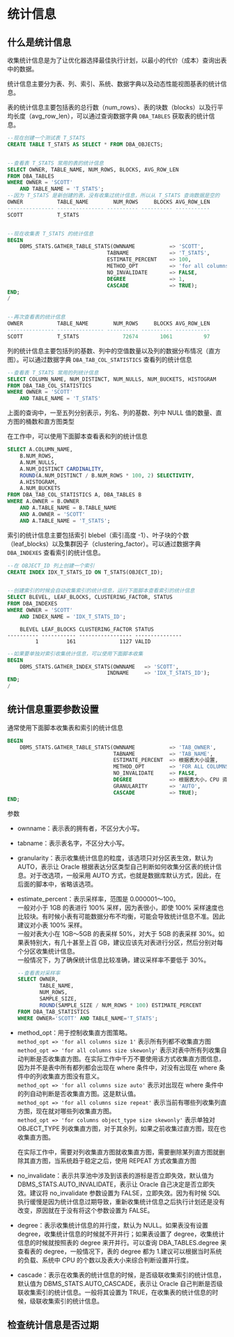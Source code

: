 # 统计信息

## 什么是统计信息

收集统计信息是为了让优化器选择最佳执行计划，以最小的代价（成本）查询出表中的数据。

统计信息主要分为表、列、索引、系统、数据字典以及动态性能视图基表的统计信息。

表的统计信息主要包括表的总行数（num_rows）、表的块数（blocks）以及行平均长度（avg_row_len），可以通过查询数据字典 `DBA_TABLES` 获取表的统计信息。

```sql
--现在创建一个测试表 T_STATS
CREATE TABLE T_STATS AS SELECT * FROM DBA_OBJECTS;


--查看表 T_STATS 常用的表的统计信息
SELECT OWNER, TABLE_NAME, NUM_ROWS, BLOCKS, AVG_ROW_LEN
FROM DBA_TABLES
WHERE OWNER = 'SCOTT'
    AND TABLE_NAME = 'T_STATS';
--因为 T_STATS 是新创建的表，没有收集过统计信息，所以从 T_STATS 查询数据是空的
OWNER           TABLE_NAME        NUM_ROWS     BLOCKS AVG_ROW_LEN
--------------- --------------- ---------- ---------- -----------
SCOTT           T_STATS


--现在收集表 T_STATS 的统计信息
BEGIN
    DBMS_STATS.GATHER_TABLE_STATS(OWNNAME           => 'SCOTT',
                                TABNAME             => 'T_STATS',
                                ESTIMATE_PERCENT    => 100,
                                METHOD_OPT          => 'for all columns size auto',
                                NO_INVALIDATE       => FALSE,
                                DEGREE              => 1,
                                CASCADE             => TRUE);
END;
/


--再次查看表的统计信息
OWNER           TABLE_NAME        NUM_ROWS     BLOCKS AVG_ROW_LEN
--------------- --------------- ---------- ---------- -----------
SCOTT           T_STATS              72674       1061          97
```

列的统计信息主要包括列的基数、列中的空值数量以及列的数据分布情况（直方图）。可以通过数据字典 `DBA_TAB_COL_STATISTICS` 查看列的统计信息

```sql
--查看表 T_STATS 常用的列统计信息
SELECT COLUMN_NAME, NUM_DISTINCT, NUM_NULLS, NUM_BUCKETS, HISTOGRAM
FROM DBA_TAB_COL_STATISTICS
WHERE OWNER = 'SCOTT'
    AND TABLE_NAME = 'T_STATS'
```

上面的查询中，一至五列分别表示，列名、列的基数、列中 NULL 值的数量、直方图的桶数和直方图类型

在工作中，可以使用下面脚本查看表和列的统计信息

```sql
SELECT A.COLUMN_NAME,
    B.NUM_ROWS,
    A.NUM_NULLS,
    A.NUM_DISTINCT CARDINALITY,
    ROUND(A.NUM_DISTINCT / B.NUM_ROWS * 100, 2) SELECTIVITY,
    A.HISTOGRAM,
    A.NUM_BUCKETS
FROM DBA_TAB_COL_STATISTICS A, DBA_TABLES B
WHERE A.OWNER = B.OWNER
    AND A.TABLE_NAME = B.TABLE_NAME
    AND A.OWNER = 'SCOTT'
    AND A.TABLE_NAME = 'T_STATS';
```

索引的统计信息主要包括索引 blebel（索引高度 -1）、叶子块的个数（leaf_blocks）以及集群因子（clustering_factor）。可以通过数据字典 `DBA_INDEXES` 查看索引的统计信息。

```sql
--在 OBJECT_ID 列上创建一个索引
CREATE INDEX IDX_T_STATS_ID ON T_STATS(OBJECT_ID);


--创建索引的时候会自动收集索引的统计信息，运行下面脚本查看索引的统计信息
SELECT BLEVEL, LEAF_BLOCKS, CLUSTERING_FACTOR, STATUS
FROM DBA_INDEXES
WHERE OWNER = 'SCOTT'
    AND INDEX_NAME = 'IDX_T_STATS_ID';
```
```
    BLEVEL LEAF_BLOCKS CLUSTERING_FACTOR STATUS
---------- ----------- ----------------- ---------------
         1         161              1127 VALID
```

```sql
--如果要单独对索引收集统计信息，可以使用下面脚本收集
BEGIN
    DBMS_STATS.GATHER_INDEX_STATS(OWNNAME   => 'SCOTT',
                                INDNAME     => 'IDX_T_STATS_ID');
END;
/
```

## 统计信息重要参数设置

通常使用下面脚本收集表和索引的统计信息

```sql
BEGIN
    DBMS_STATS.GATHER_TABLE_STATS(OWNNAME           => 'TAB_OWNER',
                                  TABNAME           => 'TAB_NAME',
                                  ESTIMATE_PERCENT  => 根据表大小设置,
                                  METHOD_OPT        => 'FOR ALL COLUMNS SIZE REPEAT',
                                  NO_INVALIDATE     => FALSE,
                                  DEGREE            => 根据表大小，CPU 资源和负载设置,
                                  GRANULARITY       => 'AUTO',
                                  CASCADE           => TRUE);
END;
```

参数
- ownname：表示表的拥有者，不区分大小写。
- tabname：表示表名字，不区分大小写。
- granularity：表示收集统计信息的粒度，该选项只对分区表生效，默认为 AUTO，表示让 Oracle 根据表达分区类型自己判断如何收集分区表的统计信息。对于改选项，一般采用 AUTO 方式，也就是数据库默认方式，因此，在后面的脚本中，省略该选项。
- estimate_percent：表示采样率，范围是 0.000001～100。  
  一般对小于 1GB 的表进行 100% 采样，因为表很小，即使 100% 采样速度也比较块。有时候小表有可能数据分布不均衡，可能会导致统计信息不准。因此建议对小表 100% 采样。  
  一般对表大小在 1GB～5GB 的表采样 50%，对大于 5GB 的表采样 30%。如果表特别大，有几十甚至上百 GB，建议应该先对表进行分区，然后分别对每个分区收集统计信息。  
  一般情况下，为了确保统计信息比较准确，建议采样率不要低于 30%。

  ```sql
  --查看表对采样率
  SELECT OWNER,
         TABLE_NAME,
         NUM_ROWS,
         SAMPLE_SIZE,
         ROUND(SAMPLE_SIZE / NUM_ROWS * 100) ESTIMATE_PERCENT
  FROM DBA_TAB_STATISTICS
  WHERE OWNER='SCOTT' AND TABLE_NAME='T_STATS';
  ```
- method_opt：用于控制收集直方图策略。  
  `method_opt => 'for all columns size 1'` 表示所有列都不收集直方图  
  `method_opt => 'for all columns size skewonly'` 表示对表中所有列收集自动判断是否收集直方图。在实际工作中千万不要使用该方式收集直方图信息，因为并不是表中所有都列都会出现在 where 条件中，对没有出现在 where 条件中的列收集直方图没有意义。  
  `method_opt => 'for all columns size auto'` 表示对出现在 where 条件中的列自动判断是否收集直方图。这是默认值。  
  `method_opt => 'for all columns size repeat'` 表示当前有哪些列收集列直方图，现在就对哪些列收集直方图。  
  `method_opt => 'for columns object_type size skewonly'` 表示单独对 OBJECT_TYPE 列收集直方图，对于其余列，如果之前收集过直方图，现在也收集直方图。

  在实际工作中，需要对列收集直方图就收集直方图，需要删除某列直方图就删除其直方图，当系统趋于稳定之后，使用 REPEAT 方式收集直方图
- no_invalidate：表示共享池中涉及到该表的游标是否立即失效，默认值为 DBMS_STATS.AUTO_INVALIDATE，表示让 Oracle 自己决定是否立即失效。建议将 no_invalidate 参数设置为 FALSE，立即失效。因为有时候 SQL 执行缓慢是因为统计信息过期导致，重新收集统计信息之后执行计划还是没有改变，原因就在于没有将这个参数设置为 FALSE。
- degree：表示收集统计信息的并行度，默认为 NULL。如果表没有设置 degree，收集统计信息的时候就不开并行；如果表设置了 degree，收集统计信息的时候就按照表的 degree 来开并行。可以查询 DBA_TABLES.degree 来查看表的 degree，一般情况下，表的 degree 都为 1.建议可以根据当时系统的负载、系统中 CPU 的个数以及表大小来综合判断设置并行度。
- cascade：表示在收集表的统计信息的时候，是否级联收集索引的统计信息，默认值为 DBMS_STATS.AUTO_CASCADE，表示让 Oracle 自己判断是否级联收集索引的统计信息。一般将其设置为 TRUE，在收集表的统计信息的时候，级联收集索引的统计信息。

## 检查统计信息是否过期